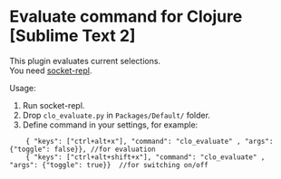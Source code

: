 # Evaluate command for Clojure [Sublime Text 2]

This plugin evaluates current selections.  
You need [socket-repl](http://github.com/kondratovich/socket-repl/).  

Usage:  
 1. Run socket-repl.  
 2. Drop ```clo_evaluate.py``` in ```Packages/Default/``` folder.  
 3. Define command in your settings, for example:  
```
    { "keys": ["ctrl+alt+x"], "command": "clo_evaluate" , "args": {"toggle": false}}, //for evaluation  
    { "keys": ["ctrl+alt+shift+x"], "command": "clo_evaluate" , "args": {"toggle": true}}  //for switching on/off  
```
